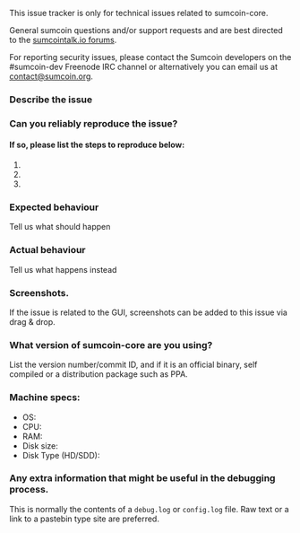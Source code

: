 <!--- Remove sections that do not apply -->

This issue tracker is only for technical issues related to sumcoin-core.

General sumcoin questions and/or support requests and are best directed to the [sumcointalk.io forums](https://sumcointalk.io/).

For reporting security issues, please contact the Sumcoin developers on the #sumcoin-dev Freenode IRC channel or alternatively you can email us at contact@sumcoin.org.

### Describe the issue

### Can you reliably reproduce the issue?
#### If so, please list the steps to reproduce below:
1.
2.
3.

### Expected behaviour
Tell us what should happen

### Actual behaviour
Tell us what happens instead

### Screenshots.
If the issue is related to the GUI, screenshots can be added to this issue via drag & drop.

### What version of sumcoin-core are you using?
List the version number/commit ID, and if it is an official binary, self compiled or a distribution package such as PPA.

### Machine specs:
- OS:
- CPU:
- RAM:
- Disk size:
- Disk Type (HD/SDD):

### Any extra information that might be useful in the debugging process.
This is normally the contents of a `debug.log` or `config.log` file. Raw text or a link to a pastebin type site are preferred.
